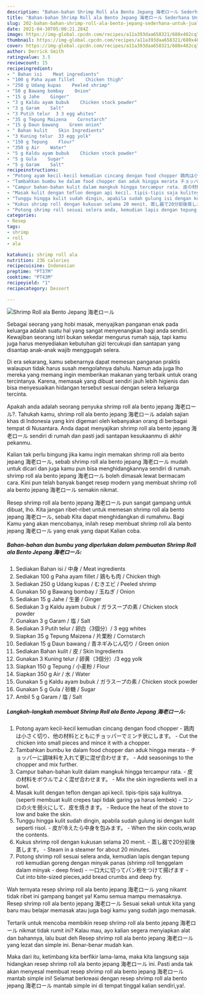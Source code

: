 ```yaml
---
description: "Bahan-bahan Shrimp Roll ala Bento Jepang 海老ロール Sederhana Untuk Jualan"
title: "Bahan-bahan Shrimp Roll ala Bento Jepang 海老ロール Sederhana Untuk Jualan"
slug: 202-bahan-bahan-shrimp-roll-ala-bento-jepang-sederhana-untuk-jualan
date: 2021-04-30T05:00:21.284Z
image: https://img-global.cpcdn.com/recipes/a11a393daa658321/680x482cq70/shrimp-roll-ala-bento-jepang-海老ロール-foto-resep-utama.jpg
thumbnail: https://img-global.cpcdn.com/recipes/a11a393daa658321/680x482cq70/shrimp-roll-ala-bento-jepang-海老ロール-foto-resep-utama.jpg
cover: https://img-global.cpcdn.com/recipes/a11a393daa658321/680x482cq70/shrimp-roll-ala-bento-jepang-海老ロール-foto-resep-utama.jpg
author: Derrick Smith
ratingvalue: 3.5
reviewcount: 15
recipeingredient:
- " Bahan isi    Meat ingredients"
- "100 g Paha ayam fillet    Chicken thigh"
- "250 g Udang kupas    Peeled shrimp"
- "50 g Bawang bombay    Onion"
- "15 g Jahe    Ginger"
- "3 g Kaldu ayam bubuk    Chicken stock powder"
- "3 g Garam    Salt"
- "3 Putih telur  3 3 egg whites"
- "35 g Tepung Maizena    Cornstarch"
- "15 g Daun bawang    Green onion"
- " Bahan kulit    Skin Ingredients"
- "3 Kuning telur  33 egg yolk"
- "150 g Tepung    Flour"
- "350 g Air    Water"
- "5 g Kaldu ayam bubuk    Chicken stock powder"
- "5 g Gula    Sugar"
- "5 g Garam    Salt"
recipeinstructions:
- "Potong ayam kecil-kecil kemudian cincang dengan food chopper 鶏肉は小さく切り、他の材料とともにチョッパーでミンチ状にします。 Cut the chicken into small pieces and mince it with a chopper."
- "Tambahkan bumbu ke dalam food chopper dan aduk hingga merata チョッパーに調味料を入れて更に混ぜ合わせます。 Add seasonings to the chopper and mix further."
- "Campur bahan-bahan kulit dalam mangkuk hingga tercampur rata. 皮の材料をボウルでよく混ぜ合わせます。 Mix the skin ingredients well in a bowl."
- "Masak kulit dengan teflon dengan api kecil. tipis-tipis saja kulitnya. (seperti membuat kulit crepes tapi tidak garing ya harus lembek) コンロの火を弱火にして、皮を焼きます。 Reduce the heat of the stove to low and bake the skin."
- "Tunggu hingga kulit sudah dingin, apabila sudah gulung isi dengan kulit seperti risol. 皮が冷えたら中身を包みます。 When the skin cools,wrap the contents."
- "Kukus shrimp roll dengan kukusan selama 20 menit. 蒸し器で20分前後蒸します。 Steam in a steamer for about 20 minutes."
- "Potong shrimp roll sesuai selera anda, kemudian lapis dengan tepung roti kemudian goreng dengan minyak panas (shrimp roll tenggelam dalam minyak - deep fried) 一口大に切ってパン粉をつけて揚げます Cut into bite-sized pieces,add bread crumbs and deep fry."
categories:
- Resep
tags:
- shrimp
- roll
- ala

katakunci: shrimp roll ala 
nutrition: 236 calories
recipecuisine: Indonesian
preptime: "PT37M"
cooktime: "PT43M"
recipeyield: "1"
recipecategory: Dessert

---
```



![Shrimp Roll ala Bento Jepang 海老ロール](https://img-global.cpcdn.com/recipes/a11a393daa658321/680x482cq70/shrimp-roll-ala-bento-jepang-海老ロール-foto-resep-utama.jpg)

Sebagai seorang yang hobi masak, menyajikan panganan enak pada keluarga adalah suatu hal yang sangat menyenangkan bagi anda sendiri. Kewajiban seorang istri bukan sekedar mengurus rumah saja, tapi kamu juga harus menyediakan kebutuhan gizi tercukupi dan santapan yang disantap anak-anak wajib menggugah selera.

Di era  sekarang, kamu sebenarnya dapat memesan panganan praktis walaupun tidak harus susah mengolahnya dahulu. Namun ada juga lho mereka yang memang ingin memberikan makanan yang terbaik untuk orang tercintanya. Karena, memasak yang dibuat sendiri jauh lebih higienis dan bisa menyesuaikan hidangan tersebut sesuai dengan selera keluarga tercinta. 



Apakah anda adalah seorang penyuka shrimp roll ala bento jepang 海老ロール?. Tahukah kamu, shrimp roll ala bento jepang 海老ロール adalah sajian khas di Indonesia yang kini digemari oleh kebanyakan orang di berbagai tempat di Nusantara. Anda dapat menyajikan shrimp roll ala bento jepang 海老ロール sendiri di rumah dan pasti jadi santapan kesukaanmu di akhir pekanmu.

Kalian tak perlu bingung jika kamu ingin memakan shrimp roll ala bento jepang 海老ロール, sebab shrimp roll ala bento jepang 海老ロール mudah untuk dicari dan juga kamu pun bisa menghidangkannya sendiri di rumah. shrimp roll ala bento jepang 海老ロール boleh dimasak lewat bermacam cara. Kini pun telah banyak banget resep modern yang membuat shrimp roll ala bento jepang 海老ロール semakin nikmat.

Resep shrimp roll ala bento jepang 海老ロール pun sangat gampang untuk dibuat, lho. Kita jangan ribet-ribet untuk memesan shrimp roll ala bento jepang 海老ロール, sebab Kita dapat menghidangkan di rumahmu. Bagi Kamu yang akan mencobanya, inilah resep membuat shrimp roll ala bento jepang 海老ロール yang enak yang dapat Kalian coba.

<!--inarticleads1-->

##### Bahan-bahan dan bumbu yang diperlukan dalam pembuatan Shrimp Roll ala Bento Jepang 海老ロール:

1. Sediakan  Bahan isi / 中身 / Meat ingredients
1. Sediakan 100 g Paha ayam fillet / 鶏もも肉 / Chicken thigh
1. Sediakan 250 g Udang kupas / むきエビ / Peeled shrimp
1. Gunakan 50 g Bawang bombay / 玉ねぎ / Onion
1. Sediakan 15 g Jahe / 生姜 / Ginger
1. Sediakan 3 g Kaldu ayam bubuk / ガラスープの素 / Chicken stock powder
1. Gunakan 3 g Garam / 塩 / Salt
1. Sediakan 3 Putih telur / 卵白（3個分）/ 3 egg whites
1. Siapkan 35 g Tepung Maizena / 片栗粉 / Cornstarch
1. Sediakan 15 g Daun bawang / 青ネギみじん切り / Green onion
1. Sediakan  Bahan kulit / 皮 / Skin Ingredients
1. Gunakan 3 Kuning telur / 卵黄（3個分）/3 egg yolk
1. Siapkan 150 g Tepung / 小麦粉 / Flour
1. Siapkan 350 g Air / 水 / Water
1. Gunakan 5 g Kaldu ayam bubuk / ガラスープの素 / Chicken stock powder
1. Gunakan 5 g Gula / 砂糖 / Sugar
1. Ambil 5 g Garam / 塩 / Salt




<!--inarticleads2-->

##### Langkah-langkah membuat Shrimp Roll ala Bento Jepang 海老ロール:

1. Potong ayam kecil-kecil kemudian cincang dengan food chopper - 鶏肉は小さく切り、他の材料とともにチョッパーでミンチ状にします。 - Cut the chicken into small pieces and mince it with a chopper.
1. Tambahkan bumbu ke dalam food chopper dan aduk hingga merata - チョッパーに調味料を入れて更に混ぜ合わせます。 - Add seasonings to the chopper and mix further.
1. Campur bahan-bahan kulit dalam mangkuk hingga tercampur rata. - 皮の材料をボウルでよく混ぜ合わせます。 - Mix the skin ingredients well in a bowl.
1. Masak kulit dengan teflon dengan api kecil. tipis-tipis saja kulitnya. (seperti membuat kulit crepes tapi tidak garing ya harus lembek) - コンロの火を弱火にして、皮を焼きます。 - Reduce the heat of the stove to low and bake the skin.
1. Tunggu hingga kulit sudah dingin, apabila sudah gulung isi dengan kulit seperti risol. - 皮が冷えたら中身を包みます。 - When the skin cools,wrap the contents.
1. Kukus shrimp roll dengan kukusan selama 20 menit. - 蒸し器で20分前後蒸します。 - Steam in a steamer for about 20 minutes.
1. Potong shrimp roll sesuai selera anda, kemudian lapis dengan tepung roti kemudian goreng dengan minyak panas (shrimp roll tenggelam dalam minyak - deep fried) - 一口大に切ってパン粉をつけて揚げます - Cut into bite-sized pieces,add bread crumbs and deep fry.




Wah ternyata resep shrimp roll ala bento jepang 海老ロール yang nikamt tidak ribet ini gampang banget ya! Kamu semua mampu memasaknya. Resep shrimp roll ala bento jepang 海老ロール Sesuai sekali untuk kita yang baru mau belajar memasak atau juga bagi kamu yang sudah jago memasak.

Tertarik untuk mencoba membikin resep shrimp roll ala bento jepang 海老ロール nikmat tidak rumit ini? Kalau mau, ayo kalian segera menyiapkan alat dan bahannya, lalu buat deh Resep shrimp roll ala bento jepang 海老ロール yang lezat dan simple ini. Benar-benar mudah kan. 

Maka dari itu, ketimbang kita berfikir lama-lama, maka kita langsung saja hidangkan resep shrimp roll ala bento jepang 海老ロール ini. Pasti anda tak akan menyesal membuat resep shrimp roll ala bento jepang 海老ロール mantab simple ini! Selamat berkreasi dengan resep shrimp roll ala bento jepang 海老ロール mantab simple ini di tempat tinggal kalian sendiri,ya!.

